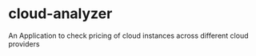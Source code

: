 # cloud-analyzer
An Application to check pricing of cloud instances across different cloud providers
